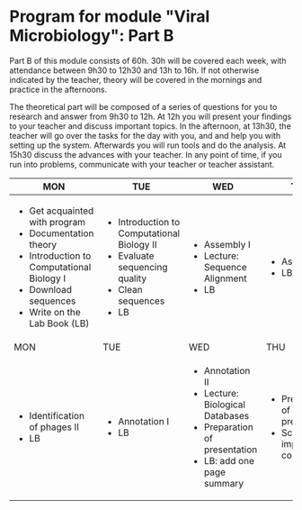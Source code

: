 # Program for module "Viral Microbiology": Part B

Part B of this module consists of 60h. 30h will be covered each week, with attendance between 9h30 to 12h30 and 13h to 16h. If not otherwise indicated by the teacher, theory will be covered in the mornings and practice in the afternoons.   

The theoretical part will be composed of a series of questions for you to research and answer from 9h30 to 12h. At 12h you will present your findings to your teacher and discuss important topics. In the afternoon, at 13h30, the teacher will go over the tasks for the day with you, and and help you with setting up the system. Afterwards you will run tools and do the analysis. At 15h30 discuss the advances with your teacher. In any point of time, if you run into problems, communicate with your teacher or teacher assistant.      

| MON | TUE | WED | THU | FRI |
| -------- | --------  | --------- | --------- | --------- |
| <ul><li>Get acquainted with program</li><li>Documentation theory</li><li>Introduction to Computational Biology I</li><li>Download sequences</li><li>Write on the Lab Book (LB)</li></ul> | <ul><li>Introduction to Computational Biology II</li><li>Evaluate sequencing quality</li><li>Clean sequences</li><li>LB</li></ul> | <ul><li>Assembly I</li><li>Lecture: Sequence Alignment</li><li>LB</li></ul> | <ul><li>Assembly II</li><li>LB</li></ul> | <ul><li>Identification of phages I</li><li>LB</li></ul> |
| MON | TUE | WED | THU | FRI |
| <ul><li>Identification of phages II</li><li>LB</li></ul> | <ul><li>Annotation I</li><li>LB</li></ul> | <ul><li>Annotation II</li><li>Lecture: Biological Databases</li><li>Preparation of presentation</li><li>LB: add one page summary</li></ul> | <ul><li>Preparation of presentation</li><li>Scripts: improve on comments</li></ul> | <ul><li>Final presentation</li><li>Delivery of lab book and scripts</li></ul> |
